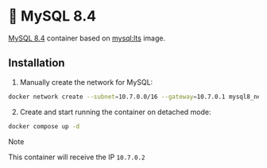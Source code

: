 # 🐬 MySQL 8.4

[MySQL 8.4](https://www.mysql.com/) container based on [mysql:lts](https://hub.docker.com/layers/library/mysql/lts/images/sha256-12f800accdf4aacff75dc1b00a41b17be628240e9f6f8cb355a185df4f86e151?context=explore) image.

## Installation

1. Manually create the network for MySQL:

```bash
docker network create --subnet=10.7.0.0/16 --gateway=10.7.0.1 mysql8_net
```

2. Create and start running the container on detached mode:

```bash
docker compose up -d
```

> [!NOTE]
> This container will receive the IP `10.7.0.2`
